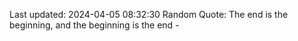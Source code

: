 Last updated: 2024-04-05 08:32:30
Random Quote: The end is the beginning, and the beginning is the end - 